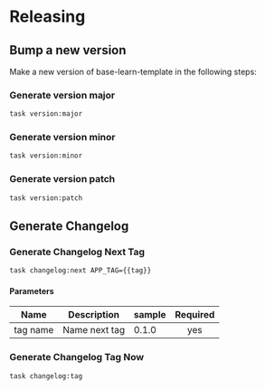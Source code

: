 <!-- Space: BaseLearnTemplate -->
<!-- Parent: Project -->
<!-- Title: Releasing -->
<!-- Label: BaseLearnTemplate -->
<!-- Label: Project -->
<!-- Label: Releasing -->
<!-- Include: disclaimer.md -->
<!-- Include: ac:toc -->

# Releasing

## Bump a new version

Make a new version of base-learn-template in the following steps:

### Generate version major

```bash
task version:major
```

### Generate version minor

```bash
task version:minor
```

### Generate version patch

```bash
task version:patch
```

## Generate Changelog

### Generate Changelog Next Tag

```bash
task changelog:next APP_TAG={{tag}}
```

#### Parameters

| Name     | Description   | sample | Required |
| -------- | ------------- | ------ | :------: |
| tag name | Name next tag | 0.1.0  |   yes    |

### Generate Changelog Tag Now

```bash
task changelog:tag
```
